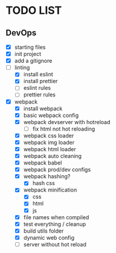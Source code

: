 # TODO LIST

## DevOps
- [x] starting files
- [x] init project
- [x] add a gitignore
- [ ] linting
	- [x] install eslint
	- [x] install prettier
	- [ ] eslint rules
	- [ ] prettier rules
- [x] webpack
	- [x] install webpack
	- [x] basic webpack config
	- [x] webpack devserver with hotreload
		- [ ] fix html not hot reloading
	- [x] webpack css loader
	- [x] webpack img loader
	- [x] webpack html loader
	- [x] webpack auto cleaning
	- [x] webpack babel
	- [x] webpack prod/dev configs
	- [x] webpack hashing?
		- [x] hash css
	- [x] webpack minification
		- [x] css
		- [x] html
		- [x] js
	- [x] file names when compiled
	- [x] test everything / cleanup
	- [x] build utils folder
	- [x] dynamic web config
	- [ ] server without hot reload
